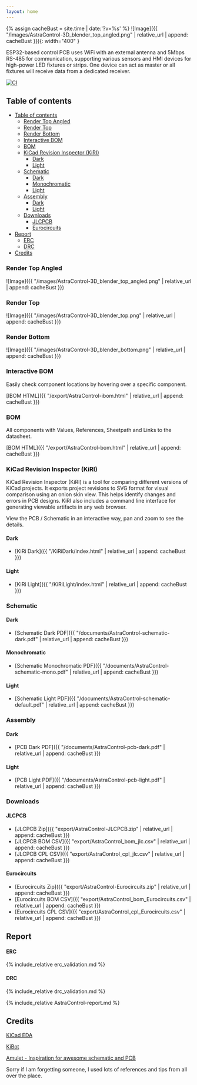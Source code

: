 ```yaml
---
layout: home
---
```


{% assign cacheBust = site.time | date:'?v=%s' %}
![Image]({{ "/images/AstraControl-3D_blender_top_angled.png" | relative_url | append: cacheBust }}){: width="400" }

ESP32-based control PCB uses WiFi with an external antenna and 5Mbps RS-485
for communication, supporting various sensors and HMI devices for high-power 
LED fixtures or strips. One device can act as master or all fixtures will receive 
data from a dedicated receiver.


[![CI](https://github.com/alexanderp4580/astra-control-pcb/actions/workflows/ci.yml/badge.svg)](https://github.com/alexanderp4580/astra-control-pcb/actions/workflows/ci.yml)
## Table of contents

- [Table of contents](#table-of-contents)
  - [Render Top Angled](#render-top-angled)
  - [Render Top](#render-top)
  - [Render Bottom](#render-bottom)
  - [Interactive BOM](#interactive-bom)
  - [BOM](#bom)
  - [KiCad Revision Inspector (KiRI)](#kicad-revision-inspector-kiri)
    - [Dark](#dark)
    - [Light](#light)
  - [Schematic](#schematic)
    - [Dark](#dark-1)
    - [Monochromatic](#monochromatic)
    - [Light](#light-1)
  - [Assembly](#assembly)
    - [Dark](#dark-2)
    - [Light](#light-2)
  - [Downloads](#downloads)
    - [JLCPCB](#jlcpcb)
    - [Eurocircuits](#eurocircuits)
- [Report](#report)
    - [ERC](#erc)
    - [DRC](#drc)
- [Credits](#credits)

### Render Top Angled

![Image]({{ "/images/AstraControl-3D_blender_top_angled.png" | relative_url | append: cacheBust }})

### Render Top

![Image]({{ "/images/AstraControl-3D_blender_top.png" | relative_url | append: cacheBust }})

### Render Bottom

![Image]({{ "/images/AstraControl-3D_blender_bottom.png" | relative_url | append: cacheBust }})

### Interactive BOM

Easily check component locations by hovering over a specific component.

[IBOM HTML]({{ "/export/AstraControl-ibom.html" | relative_url | append: cacheBust }})

### BOM

All components with Values, References, Sheetpath and Links to the datasheet.

[BOM HTML]({{ "/export/AstraControl-bom.html" | relative_url | append: cacheBust }})

### KiCad Revision Inspector (KiRI)

KiCad Revision Inspector (KiRI) is a tool for comparing different versions of KiCad projects. It exports project revisions to SVG format for visual comparison using an onion skin view. This helps identify changes and errors in PCB designs. KiRI also includes a command line interface for generating viewable artifacts in any web browser.

View the PCB / Schematic in an interactive way, pan and zoom to see the details.

#### Dark

- [KiRi Dark]({{ "/KiRiDark/index.html" | relative_url | append: cacheBust }})

#### Light

- [KiRi Light]({{ "/KiRiLight/index.html" | relative_url | append: cacheBust }})

### Schematic

#### Dark

- [Schematic Dark PDF]({{ "/documents/AstraControl-schematic-dark.pdf" | relative_url | append: cacheBust }})

#### Monochromatic

- [Schematic Monochromatic PDF]({{ "/documents/AstraControl-schematic-mono.pdf" | relative_url | append: cacheBust }})

#### Light

- [Schematic Light PDF]({{ "/documents/AstraControl-schematic-default.pdf" | relative_url | append: cacheBust }})

### Assembly

#### Dark

- [PCB Dark PDF]({{ "/documents/AstraControl-pcb-dark.pdf" | relative_url | append: cacheBust }})

#### Light

- [PCB Light PDF]({{ "/documents/AstraControl-pcb-light.pdf" | relative_url | append: cacheBust }})

### Downloads

#### JLCPCB

- [JLCPCB Zip]({{ "export/AstraControl-JLCPCB.zip" | relative_url | append: cacheBust }})
- [JLCPCB BOM CSV]({{ "export/AstraControl_bom_jlc.csv" | relative_url | append: cacheBust }})
- [JLCPCB CPL CSV]({{ "export/AstraControl_cpl_jlc.csv" | relative_url | append: cacheBust }})

#### Eurocircuits

- [Eurocircuits Zip]({{ "export/AstraControl-Eurocircuits.zip" | relative_url | append: cacheBust }})
- [Eurocircuits BOM CSV]({{ "export/AstraControl_bom_Eurocircuits.csv" | relative_url | append: cacheBust }})
- [Eurocircuits CPL CSV]({{ "export/AstraControl_cpl_Eurocircuits.csv" | relative_url | append: cacheBust }})
  
## Report

#### ERC

{% include_relative erc_validation.md %}

#### DRC

{% include_relative drc_validation.md %}

{% include_relative AstraControl-report.md %}


## Credits

[KiCad EDA](https://www.kicad.org)

[KiBot](https://github.com/INTI-CMNB/KiBot)

[Amulet - Inspiration for awesome schematic and PCB](https://github.com/EPFLXplore/XRE_LeggedRobot_HW)

Sorry if I am forgetting someone, I used lots of references and tips from all over the place.
